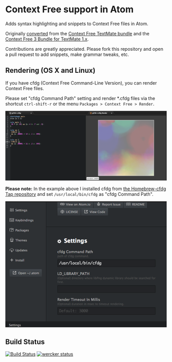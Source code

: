 # Context Free support in Atom

Adds syntax highlighting and snippets to Context Free files in Atom.

Originally [converted](http://atom.io/docs/latest/converting-a-text-mate-bundle)
from the [Context Free TextMate bundle](https://github.com/textmate/context-free.tmbundle)
and the [Context Free 3 Bundle for TextMate 1.x](https://github.com/Royaljerry/cfdg-3-bundle-for-textmate-1-x).

Contributions are greatly appreciated. Please fork this repository and open a
pull request to add snippets, make grammar tweaks, etc.

## Rendering (OS X and Linux)

If you have cfdg (Context Free Command-Line Version), you can render Context Free files.

Please set "cfdg Command Path" setting and render *.cfdg files via the shortcut `ctrl-shift-r` or the menu `Packages > Context Free > Render`.

![Language Context Free - Rendering Screenshot](https://raw.githubusercontent.com/kn1kn1/language-context-free/master/rendering.png)

**Please note:** In the example above I installed cfdg from [the Homebrew-cfdg Tap repository](https://github.com/kn1kn1/homebrew-cfdg) and set `/usr/local/bin/cfdg` as "cfdg Command Path".

![cfdg Command Path setting](https://raw.githubusercontent.com/kn1kn1/language-context-free/master/settings.png)

## Build Status

[![Build Status](https://travis-ci.org/kn1kn1/language-context-free.svg?branch=master)](https://travis-ci.org/kn1kn1/language-context-free)
[![wercker status](https://app.wercker.com/status/005e3657c1a81d0fcaceafa0980fcb99/m "wercker status")](https://app.wercker.com/project/bykey/005e3657c1a81d0fcaceafa0980fcb99)
